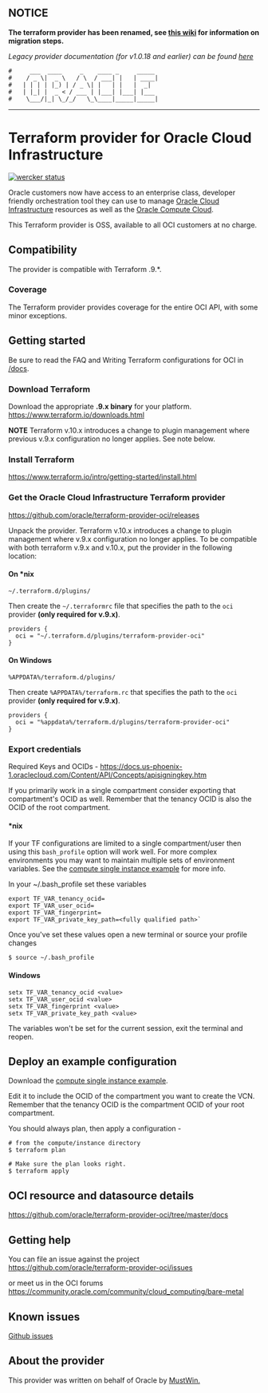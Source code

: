 ## NOTICE
**The terraform provider has been renamed, see [this wiki](https://github.com/oracle/terraform-provider-oci/wiki/Oracle-Terraform-Provider-Name-Change) for information on migration steps.**

*Legacy provider documentation (for v1.0.18 and earlier) can be found [here](https://github.com/oracle/terraform-provider-oci/tree/v1.0.18/docs)* 
 

    #     ___  ____     _    ____ _     _____
    #    / _ \|  _ \   / \  / ___| |   | ____|
    #   | | | | |_) | / _ \| |   | |   |  _|
    #   | |_| |  _ < / ___ | |___| |___| |___
    #    \___/|_| \_/_/   \_\____|_____|_____|
***
# Terraform provider for Oracle Cloud Infrastructure

[![wercker status](https://app.wercker.com/status/666d2ee10f45dde41189bb03248aadf9/s/master "wercker status")](https://app.wercker.com/project/byKey/666d2ee10f45dde41189bb03248aadf9)

Oracle customers now have access to an enterprise class, developer friendly orchestration tool they can use to manage [Oracle Cloud Infrastructure](https://cloud.oracle.com/en_US/bare-metal) resources as well as the [Oracle Compute Cloud](https://github.com/oracle/terraform-provider-compute).

This Terraform provider is OSS, available to all OCI customers at no charge.

## Compatibility
The provider is compatible with Terraform .9.\*.

### Coverage
The Terraform provider provides coverage for the entire OCI API, with some minor exceptions.

## Getting started
Be sure to read the FAQ and Writing Terraform configurations for OCI in [/docs](https://github.com/oracle/terraform-provider-oci/tree/master/docs).

### Download Terraform
Download the appropriate **.9.x binary** for your platform.  
https://www.terraform.io/downloads.html

**NOTE** Terraform v.10.x introduces a change to plugin management where 
previous v.9.x configuration no longer applies. See note below.


### Install Terraform
https://www.terraform.io/intro/getting-started/install.html

### Get the Oracle Cloud Infrastructure Terraform provider
https://github.com/oracle/terraform-provider-oci/releases

Unpack the provider. Terraform v.10.x introduces a change to plugin 
management where v.9.x configuration no longer applies. To be compatible 
with both terraform v.9.x and v.10.x, put the provider in the following 
location:

#### On \*nix
```
~/.terraform.d/plugins/
```

Then create the `~/.terraformrc` file that specifies the path to the 
`oci` provider **(only required for v.9.x)**.
```
providers {
  oci = "~/.terraform.d/plugins/terraform-provider-oci"
}
```

#### On Windows
```
%APPDATA%/terraform.d/plugins/
```

Then create `%APPDATA%/terraform.rc` that specifies the path to the 
`oci` provider **(only required for v.9.x)**.
```
providers {
  oci = "%appdata%/terraform.d/plugins/terraform-provider-oci"
}
```

### Export credentials
Required Keys and OCIDs - https://docs.us-phoenix-1.oraclecloud.com/Content/API/Concepts/apisigningkey.htm

If you primarily work in a single compartment consider exporting that compartment's OCID as well. Remember that the tenancy OCID is also the OCID of the root compartment.

#### \*nix
If your TF configurations are limited to a single compartment/user then 
using this `bash_profile` option will work well. For more complex 
environments you may want to maintain multiple sets of environment 
variables. 
See the [compute single instance example](https://github.com/oracle/terraform-provider-oci/tree/master/docs/examples/compute/instance) for more info.

In your ~/.bash_profile set these variables
```
export TF_VAR_tenancy_ocid=
export TF_VAR_user_ocid=
export TF_VAR_fingerprint=
export TF_VAR_private_key_path=<fully qualified path>`
```

Once you've set these values open a new terminal or source your profile changes
```
$ source ~/.bash_profile
```

#### Windows
```
setx TF_VAR_tenancy_ocid <value>
setx TF_VAR_user_ocid <value>
setx TF_VAR_fingerprint <value>
setx TF_VAR_private_key_path <value>
```
The variables won't be set for the current session, exit the terminal and reopen.

## Deploy an example configuration
Download the [compute single instance example](https://github.com/oracle/terraform-provider-oci/tree/master/docs/examples/compute/instance).

Edit it to include the OCID of the compartment you want to create the VCN. Remember that the tenancy OCID is the compartment OCID of your root compartment.

You should always plan, then apply a configuration -
```
# from the compute/instance directory
$ terraform plan
  
# Make sure the plan looks right.
$ terraform apply
```
## OCI resource and datasource details
https://github.com/oracle/terraform-provider-oci/tree/master/docs

## Getting help
You can file an issue against the project
https://github.com/oracle/terraform-provider-oci/issues

or meet us in the OCI forums
https://community.oracle.com/community/cloud_computing/bare-metal

## Known issues

[Github issues](https://github.com/oracle/terraform-provider-oci/issues)

## About the provider
This provider was written on behalf of Oracle by [MustWin.](http://mustwin.com/)

